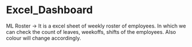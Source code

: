 # Excel_Dashboard
ML Roster -> It is a excel sheet of weekly roster of employees. In which we can check the count of leaves, weekoffs, shifts of the employees. Also colour will change accordingly.
